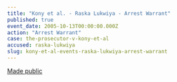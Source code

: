 ```yaml
---
title: "Kony et al. - Raska Lukwiya - Arrest Warrant"
published: true
event_date: 2005-10-13T00:00:00.000Z
action: "Arrest Warrant"
case: the-prosecutor-v-kony-et-al
accused: raska-lukwiya
slug: kony-et-al-events-raska-lukwiya-arrest-warrant
---
```


[Made public](http://www.icc-cpi.int/iccdocs/doc/doc97193.pdf)

